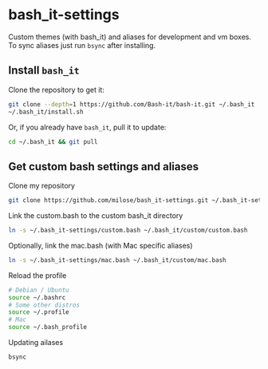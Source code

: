 # bash_it-settings
Custom themes (with bash_it) and aliases for development and vm boxes. To sync aliases just run `bsync` after installing.

## Install `bash_it`
Clone the repository to get it:
```bash
git clone --depth=1 https://github.com/Bash-it/bash-it.git ~/.bash_it
~/.bash_it/install.sh
```

Or, if you already have `bash_it`, pull it to update:
```bash
cd ~/.bash_it && git pull
```

## Get custom bash settings and aliases
Clone my repository
```bash
git clone https://github.com/milose/bash_it-settings.git ~/.bash_it-settings
```

Link the custom.bash to the custom bash_it directory
```bash
ln -s ~/.bash_it-settings/custom.bash ~/.bash_it/custom/custom.bash
```

Optionally, link the mac.bash (with Mac specific aliases)
```bash
ln -s ~/.bash_it-settings/mac.bash ~/.bash_it/custom/mac.bash
```

Reload the profile
```bash
# Debian / Ubuntu
source ~/.bashrc
# Some other distros
source ~/.profile
# Mac
source ~/.bash_profile
```

Updating ailases
```bash
bsync
```
